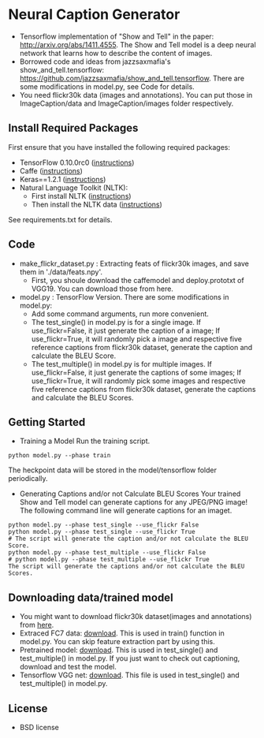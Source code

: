# Neural Caption Generator
* Tensorflow implementation of "Show and Tell"  in the paper: http://arxiv.org/abs/1411.4555. The Show and Tell model is a deep neural network that learns how to describe the content of images.
* Borrowed code and ideas from jazzsaxmafia's show_and_tell.tensorflow: https://github.com/jazzsaxmafia/show_and_tell.tensorflow.
There are some modifications in model.py, see Code for details.
* You need flickr30k data (images and annotations). You can put those in ImageCaption/data and ImageCaption/images folder respectively.

## Install Required Packages
First ensure that you have installed the following required packages:
* TensorFlow 0.10.0rc0 ([instructions](https://www.tensorflow.org/install/))
* Caffe ([instructions](http://caffe.berkeleyvision.org/installation.html))
* Keras==1.2.1 ([instructions](https://keras.io/))
* Natural Language Toolkit (NLTK):
    * First install NLTK ([instructions](http://www.nltk.org/install.html))
    * Then install the NLTK data ([instructions](http://www.nltk.org/data.html))

See requirements.txt for details.
 
## Code
* make_flickr_dataset.py : Extracting feats of flickr30k images, and save them in './data/feats.npy'.
  * First, you shoule download the caffemodel and deploy.prototxt of VGG19. You can download those from here.
* model.py : TensorFlow Version. There are some modifications in model.py:
  * Add some command arguments, run more convenient.
  * The test_single() in model.py is for a single image. If use_flickr=False, it just generate the caption of a image; If use_flickr=True, it will randomly pick a image and respective five reference captions from flickr30k dataset, generate the caption and calculate the BLEU Score.
  * The test_multiple() in model.py is for multiple images. If use_flickr=False, it just generate the captions of some images; If use_flickr=True, it will randomly pick some images and respective five reference captions from flickr30k dataset, generate the captions and calculate the BLEU Scores.
 
## Getting Started
* Training a Model
Run the training script.
```shell
python model.py --phase train
```
The heckpoint data will be stored in the model/tensorflow folder periodically.
* Generating Captions and/or not Calculate BLEU Scores
Your trained Show and Tell model can generate captions for any JPEG/PNG image! The following command line will generate captions for an imaget.
```shell
python model.py --phase test_single --use_flickr False
python model.py --phase test_single --use_flickr True
# The script will generate the caption and/or not calculate the BLEU Score.
python model.py --phase test_multiple --use_flickr False
# python model.py --phase test_multiple --use_flickr True
The script will generate the captions and/or not calculate the BLEU Scores.
```

## Downloading data/trained model
* You might want to download flickr30k dataset(images and annotations) from [here](http://web.engr.illinois.edu/~bplumme2/Flickr30kEntities/).
* Extraced FC7 data: [download](https://drive.google.com/file/d/0B5o40yxdA9PqTnJuWGVkcFlqcG8/view?usp=sharing). 
This is used in train() function in model.py. You can skip feature extraction part by using this.
* Pretrained model: [download](https://drive.google.com/file/d/0B5o40yxdA9PqeW4wY0wwZXhrZkE/view?usp=sharing). 
This is used in test_single() and test_multiple() in model.py. If you just want to check out captioning, download and test the model.
* Tensorflow VGG net: [download](https://drive.google.com/file/d/0B5o40yxdA9PqSGtVODN0UUlaWTg/view?usp=sharing). 
This file is used in test_single() and test_multiple() in model.py.

## License
* BSD license
